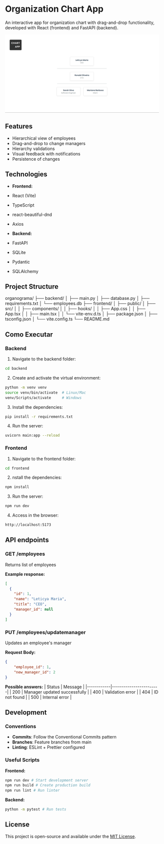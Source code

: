 # Organization Chart App

An interactive app for organization chart with drag-and-drop functionality, developed with React (frontend) and FastAPI (backend).

![Organization Chart App Demo](frontend\public\chartsapp.png)

## Features

- Hierarchical view of employees
- Drag-and-drop to change managers
- Hierarchy validations
- Visual feedback with notifications
- Persistence of changes

## Technologies

- **Frontend:**
 - React (Vite)
 - TypeScript
 - react-beautiful-dnd
 - Axios

- **Backend:**
 - FastAPI
 - SQLite
 - Pydantic
 - SQLAlchemy

## Project Structure

organograma/
├── backend/
│ ├── main.py
│ ├── database.py
│ ├── requirements.txt
│ └── employees.db
├── frontend/
│ ├── public/
│ ├── src/
│ │ ├── components/
│ │ ├── hooks/
│ │ ├── App.css
│ │ ├── App.tsx
│ │ ├── main.tsx
│ │ └── vite-env.d.ts
│ ├── package.json
│ ├── tsconfig.json
│ └── vite.config.ts
└── README.md

## Como Executar

### Backend

1. Navigate to the backend folder:
```bash
cd backend
```

2. Create and activate the virtual environment:
```bash
python -m venv venv
source venv/bin/activate  # Linux/Mac
venv/Scripts/activate     # Windows
```

3. Install the dependencies:
```bash
pip install -r requirements.txt
```

4. Run the server:
```bash
uvicorn main:app --reload
```

### Frontend
1. Navigate to the frontend folder:
```bash
cd frontend
```

2. nstall the dependencies:
```bash
npm install
```

3. Run the server:
```bash
npm run dev
```

4. Access in the browser:
```bash
http://localhost:5173
```

## API endpoints

### GET /employees
Returns list of employees

**Example response:**
```json
[
  {
    "id": 1,
    "name": "Leticya Maria",
    "title": "CEO",
    "manager_id": null
  }
]
```

### PUT /employees/updatemanager
Updates an employee's manager

**Request Body:**
```json
{
    "employee_id": 1,
    "new_manager_id": 2
}
```

**Possible answers:**
| Status      | Message               |
|------------|------------------------|
| 200        | Manager updated successfully |
| 400        | Validation error |
| 404        | ID not found |
| 500        | Internal error |

## Development

### Conventions

- **Commits**: Follow the Conventional Commits pattern
- **Branches**: Feature branches from main
- **Linting**: ESLint + Prettier configured

### Useful Scripts

**Frontend:**
```bash
npm run dev # Start development server
npm run build # Create production build
npm run lint # Run linter
```

**Backend:**
```bash
python -m pytest # Run tests
```

## **License**

This project is open-source and available under the [MIT License](LICENSE).